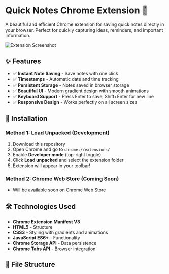 # Quick Notes Chrome Extension 📝

A beautiful and efficient Chrome extension for saving quick notes directly in your browser. Perfect for quickly capturing ideas, reminders, and important information.

![Extension Screenshot](https://via.placeholder.com/600x400/667eea/ffffff?text=Quick+Notes+Extension)

## ✨ Features

- ✅ **Instant Note Saving** - Save notes with one click
- ✅ **Timestamps** - Automatic date and time tracking
- ✅ **Persistent Storage** - Notes saved in browser storage
- ✅ **Beautiful UI** - Modern gradient design with smooth animations
- ✅ **Keyboard Support** - Press Enter to save, Shift+Enter for new line
- ✅ **Responsive Design** - Works perfectly on all screen sizes

## 🚀 Installation

### Method 1: Load Unpacked (Development)
1. Download this repository
2. Open Chrome and go to `chrome://extensions/`
3. Enable **Developer mode** (top-right toggle)
4. Click **Load unpacked** and select the extension folder
5. Extension will appear in your toolbar!

### Method 2: Chrome Web Store (Coming Soon)
- Will be available soon on Chrome Web Store

## 🛠️ Technologies Used

- **Chrome Extension Manifest V3**
- **HTML5** - Structure
- **CSS3** - Styling with gradients and animations
- **JavaScript ES6+** - Functionality
- **Chrome Storage API** - Data persistence
- **Chrome Tabs API** - Browser integration

## 📁 File Structure
